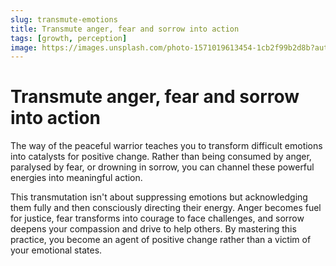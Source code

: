 ```yaml
---
slug: transmute-emotions
title: Transmute anger, fear and sorrow into action
tags: [growth, perception]
image: https://images.unsplash.com/photo-1571019613454-1cb2f99b2d8b?auto=format&fit=crop&w=800&h=400
---
```


# Transmute anger, fear and sorrow into action

<!-- truncate -->

The way of the peaceful warrior teaches you to transform difficult emotions into catalysts for
positive change. Rather than being consumed by anger, paralysed by fear, or drowning in sorrow, you
can channel these powerful energies into meaningful action.

This transmutation isn't about suppressing emotions but acknowledging them fully and then
consciously directing their energy. Anger becomes fuel for justice, fear transforms into courage to
face challenges, and sorrow deepens your compassion and drive to help others. By mastering this
practice, you become an agent of positive change rather than a victim of your emotional states.
